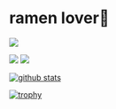 # ramen lover🍜


![](https://github-profile-summary-cards.vercel.app/api/cards/profile-details?username=narugit&theme=monokai)

![](https://github-profile-summary-cards.vercel.app/api/cards/most-commit-language?username=narugit&theme=monokai)
![](https://github-profile-summary-cards.vercel.app/api/cards/repos-per-language?username=narugit&theme=monokai)

[![github stats](https://github-readme-stats.vercel.app/api?username=narugit&show_icons=true&theme=monokai)](https://github.com/narugit)

[![trophy](https://github-profile-trophy.vercel.app/?username=narugit&theme=monokai&rank=SECRET,SSS,SS,S,AAA,AA,A)](https://github.com/ryo-ma/github-profile-trophy)
